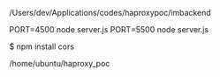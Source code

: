 /Users/dev/Applications/codes/haproxypoc/imbackend

PORT=4500 node server.js
PORT=5500 node server.js


$ npm install cors



/home/ubuntu/haproxy_poc

